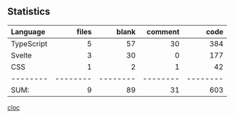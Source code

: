 ## Statistics

Language|files|blank|comment|code
:-------|-------:|-------:|-------:|-------:
TypeScript|5|57|30|384
Svelte|3|30|0|177
CSS|1|2|1|42
--------|--------|--------|--------|--------
SUM:|9|89|31|603

[cloc](https://github.com/AlDanial/cloc)
